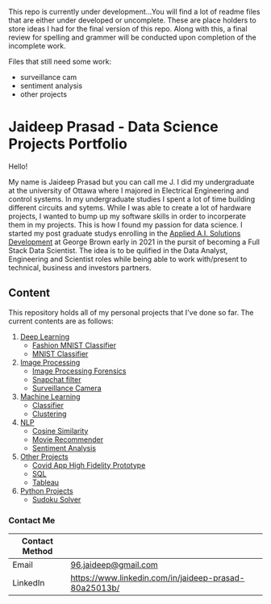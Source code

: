 This repo is currently under development...You will find a lot of readme files that are either under developed or uncomplete. These are place holders to store ideas I had for the final version of this repo. Along with this, a final review for spelling and grammer will be conducted upon completion of the incomplete work.

Files that still need some work:
   - surveillance cam
   - sentiment analysis
   - other projects

# Jaideep Prasad - Data Science Projects Portfolio

Hello! 

My name is Jaideep Prasad but you can call me J. I did my undergraduate at the university of Ottawa where I majored in Electrical Engineering and control systems. In my undergraduate studies I spent a lot of time building different circuits and sytems. While I was able to create a lot of hardware projects, I wanted to bump up my software skills in order to incorperate them in my projects. This is how I found my passion for data science. I started my post graduate studys enrolling in the [Applied A.I. Solutions Development](https://www.georgebrown.ca/programs/applied-ai-solutions-development-program-t431) at George Brown early in 2021 in the pursit of becoming a Full Stack Data Scientist. The idea is to be qulified in the Data Analyst, Engineering and Scientist roles while being able to work with/present to technical, business and investors partners.

## Content

This repository holds all of my personal projects that I've done so far. The current contents are as follows:

1. [Deep Learning](https://github.com/JaideepPrasad/Data-Science/tree/main/Deep%20Learning)
    - [Fashion MNIST Classifier](https://github.com/JaideepPrasad/Data-Science/tree/main/Deep%20Learning/Fashion%20MNIST)
    - [MNIST Classifier](https://github.com/JaideepPrasad/Data-Science/tree/main/Deep%20Learning/MNIST)
2. [Image Processing](https://github.com/JaideepPrasad/Data-Science/tree/main/Image%20Processing)
    - [Image Processing Forensics](https://github.com/JaideepPrasad/Data-Science/tree/main/Image%20Processing/Image%20Processing%20Forensics)
    - [Snapchat filter](https://github.com/JaideepPrasad/Data-Science/tree/main/Image%20Processing/Snapchat%20Filter)
    - [Surveillance Camera](https://github.com/JaideepPrasad/Data-Science/tree/main/Image%20Processing/Surveillance%20Camera)
3. [Machine Learning](https://github.com/JaideepPrasad/Data-Science/tree/main/Machine%20Learning)
    - [Classifier](https://github.com/JaideepPrasad/Data-Science/tree/main/Machine%20Learning/Classifier)
    - [Clustering](https://github.com/JaideepPrasad/Data-Science/tree/main/Machine%20Learning/Clustering)
4. [NLP](https://github.com/JaideepPrasad/Data-Science/tree/main/NLP)
    - [Cosine Similarity](https://github.com/JaideepPrasad/Data-Science/tree/main/NLP/Cosine%20Similarity)
    - [Movie Recommender](https://github.com/JaideepPrasad/Data-Science/tree/main/NLP/Movie%20Recommender)
    - [Sentiment Analysis](https://github.com/JaideepPrasad/Data-Science/tree/main/NLP/Sentiment%20Analysis)
5. [Other Projects](https://github.com/JaideepPrasad/Data-Science/tree/main/Other%20Projects)
    - [Covid App High Fidelity Prototype](https://github.com/JaideepPrasad/Data-Science/tree/main/Other%20Projects/Covid%20App%20High%20Fidelity)
    - [SQL](https://github.com/JaideepPrasad/Data-Science/tree/main/Other%20Projects/SQL)
    - [Tableau](https://github.com/JaideepPrasad/Data-Science/tree/main/Other%20Projects/Tableau)
6. [Python Projects](https://github.com/JaideepPrasad/Data-Science/tree/main/Python%20Projects)
    - [Sudoku Solver](https://github.com/JaideepPrasad/Data-Science/tree/main/Python%20Projects/Sudoku_w_Backtraking)
    

### Contact Me

| Contact Method |  |
| --- | --- |
| Email | 96.jaideep@gmail.com |
| LinkedIn | https://www.linkedin.com/in/jaideep-prasad-80a25013b/ |
